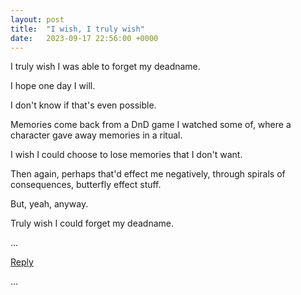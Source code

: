 ```yaml
---
layout: post
title:  "I wish, I truly wish"
date:   2023-09-17 22:56:00 +0000
---
```


I truly wish I was able to forget my deadname.

I hope one day I will.

I don't know if that's even possible.

Memories come back from a DnD game I watched some of, where a character gave away memories in a ritual.

I wish I could choose to lose memories that I don't want.

Then again, perhaps that'd effect me negatively, through spirals of consequences, butterfly effect stuff.

But, yeah, anyway.

Truly wish I could forget my deadname.

...

<a href="mailto:TheNovimatrem@protonmail.ch?subject=RE%3A%20Social%20post%20-%20I%20wish%2C%20I%20truly%20wish">Reply</a>

...

